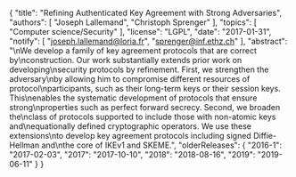 {
    "title": "Refining Authenticated Key Agreement with Strong Adversaries",
    "authors": [
        "Joseph Lallemand",
        "Christoph Sprenger"
    ],
    "topics": [
        "Computer science/Security"
    ],
    "license": "LGPL",
    "date": "2017-01-31",
    "notify": [
        "joseph.lallemand@loria.fr",
        "sprenger@inf.ethz.ch"
    ],
    "abstract": "\nWe develop a family of key agreement protocols that are correct by\nconstruction. Our work substantially extends prior work on developing\nsecurity protocols by refinement. First, we strengthen the adversary\nby allowing him to compromise different resources of protocol\nparticipants, such as their long-term keys or their session keys. This\nenables the systematic development of protocols that ensure strong\nproperties such as perfect forward secrecy. Second, we broaden the\nclass of protocols supported to include those with non-atomic keys and\nequationally defined cryptographic operators. We use these extensions\nto develop key agreement protocols including signed Diffie-Hellman and\nthe core of IKEv1 and SKEME.",
    "olderReleases": {
        "2016-1": "2017-02-03",
        "2017": "2017-10-10",
        "2018": "2018-08-16",
        "2019": "2019-06-11"
    }
}